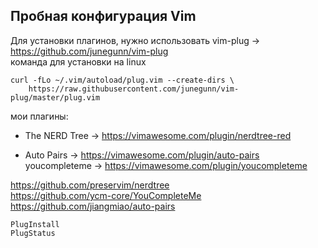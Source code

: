 ## Пробная конфигурация Vim  
Для установки плагинов, нужно использовать vim-plug -> https://github.com/junegunn/vim-plug  
команда для установки на linux
```
curl -fLo ~/.vim/autoload/plug.vim --create-dirs \
    https://raw.githubusercontent.com/junegunn/vim-plug/master/plug.vim
```
мои плагины:  
- The NERD Tree -> https://vimawesome.com/plugin/nerdtree-red  
* Auto Pairs -> https://vimawesome.com/plugin/auto-pairs  
youcompleteme -> https://vimawesome.com/plugin/youcompleteme  

https://github.com/preservim/nerdtree  
https://github.com/ycm-core/YouCompleteMe  
https://github.com/jiangmiao/auto-pairs  

`PlugInstall`  
`PlugStatus`
